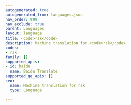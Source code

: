 ```yaml
---
autogenerated: true
autogenerated_from: languages.json
nav_order: 999
nav_exclude: true
parent: Languages
layout: language
title: <code>rsk</code>
description: Machine translation for <code>rsk</code>
codes:
- rsk
family: []
supported_apis:
- id: baidu
  name: Baidu Translate
supported_qe_apis: []
seo:
  name: Machine translation for rsk
  type: Language

---
```


